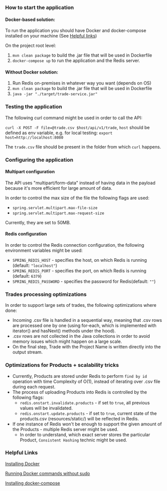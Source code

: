 ### How to start the application
#### Docker-based solution:

To run the application you should have Docker and docker-compose installed on your machine (See [Helpful links](helpful-links))

On the project root level:

1. `mvn clean package` to build the .jar file that will be used in Dockerfile
2. `docker-compose up` to run the application and the Redis server.

#### Without Docker solution:
1. Run Redis on-premises in whatever way you want (depends on OS)
2. `mvn clean package` to build the .jar file that will be used in Dockerfile
3. `java -jar "./target/trade-service.jar"`

### Testing the application

The following curl command might be used in order to call the API:

`curl -X POST -F file=@trade.csv $host/api/v1/trade`,
`host` should be defined as env variable, e.g. for local testing:
`export host=http://localhost:8080`

The `trade.csv` file should be present in the folder from which `curl` happens.

### Configuring the application

#### Multipart configuration 
The API uses "multipart/form-data" instead of having data in the payload because it's more efficient for large amount of data.

In order to control the max size of the file the following flags are used:
* `spring.servlet.multipart.max-file-size`
* `spring.servlet.multipart.max-request-size`

Currently, they are set to 50MB.

#### Redis configuration

In order to control the Redis connection configuration, the following environment variables might be used:
* `SPRING_REDIS_HOST` - specifies the host, on which Redis is running (default: `"localhost"`)
* `SPRING_REDIS_PORT` - specifies the port, on which Redis is running (default: `6379`)
* `SPRING_REDIS_PASSWORD` - specifies the password for Redis(default: `""`)

### Trades processing optimizations
In order to support large sets of trades, the following optimizations where done:
* Incoming .csv file is handled in a sequential way, meaning that .csv rows are processed one by one (using for-each, which is implemented with iterator() and hasNext() methods under the hood).
* .csv rows are not collected in the Java collections in order to avoid memory issues which might happen on a large scale.
* On the final step, Trade with the Project Name is written directly into the output stream.

### Optimizations for Products + scalability tricks
* Currently, Products are stored under Redis to perform `find by id` operation with time Complexity of O(1), instead of iterating over .csv file during each request.
* The process of uploading Products into Redis is controlled by the following flags:
  * `redis.onstart.invalidate.products` - if set to `true`, all previous values will be invalidated.
  * `redis.onstart.update.products` - if set to `true`, current state of the products.csv (resources/static/) will be reflected in Redis.
* If one instance of Redis won't be enough to support the given amount of the Products - multiple Redis server might be used.
  * In order to understand, which exact server stores the particular Product, `Consistent Hashing` technic might be used.




### Helpful Links

[Installing Docker](https://docs.docker.com/engine/install/ubuntu/)

[Running Docker commands without sudo ](https://askubuntu.com/questions/477551/how-can-i-use-docker-without-sudo)

[Installing docker-compose](https://www.digitalocean.com/community/tutorials/how-to-install-and-use-docker-compose-on-ubuntu-20-04)
